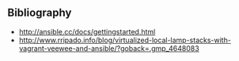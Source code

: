 ## Bibliography

 - http://ansible.cc/docs/gettingstarted.html
 - http://www.rripado.info/blog/virtualized-local-lamp-stacks-with-vagrant-veewee-and-ansible/?goback=.gmp_4648083
